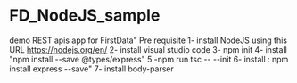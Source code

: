 # FD_NodeJS_sample
demo REST apis app for FirstData"
Pre requisite
1- install NodeJS using this URL https://nodejs.org/en/
2- install visual studio code
3- npm init
4- install "npm  install --save @types/express"
5 -npm run tsc -- --init
6- install : npm install express --save"
7- install body-parser
